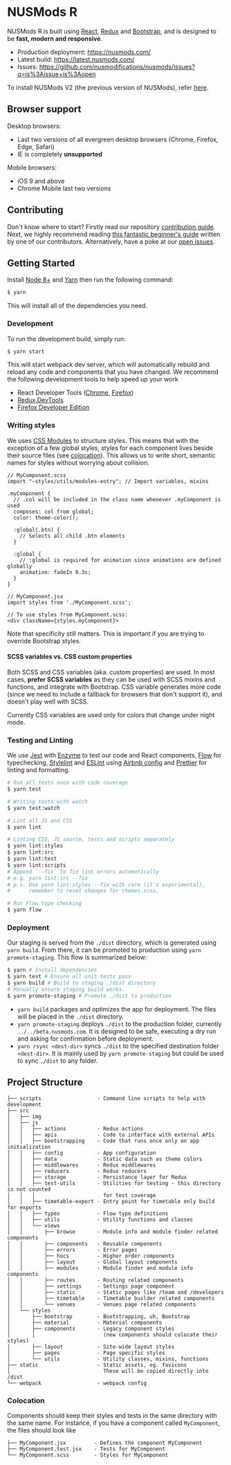 # NUSMods R

NUSMods R is built using [React][react], [Redux][redux] and [Bootstrap][bootstrap], and is designed to be **fast, modern and responsive**.

* Production deployment: https://nusmods.com/
* Latest build: https://latest.nusmods.com/
* Issues: https://github.com/nusmodifications/nusmods/issues?q=is%3Aissue+is%3Aopen

To install NUSMods V2 (the previous version of NUSMods), refer [here](../provisioning/README.md).

## Browser support

Desktop browsers:

* Last two versions of all evergreen desktop browsers (Chrome, Firefox, Edge, Safari)
* IE is completely **unsupported**

Mobile browsers:

* iOS 9 and above
* Chrome Mobile last two versions

## Contributing

Don't know where to start? Firstly read our repository [contribution guide](../CONTRIBUTING.md). Next, we highly recommend reading [this fantastic beginner's guide][zames-guide] written by one of our contributors. Alternatively, have a poke at our [open issues](https://github.com/nusmodifications/nusmods/issues?q=is%3Aissue+is%3Aopen).

## Getting Started

Install [Node 8+](https://nodejs.org/en/) and [Yarn](https://yarnpkg.com/en/docs/install) then run the following command:

```sh
$ yarn
```

This will install all of the dependencies you need.

### Development

To run the development build, simply run:

```sh
$ yarn start
```

This will start webpack dev server, which will automatically rebuild and reload any code and components that you have changed. We recommend the following development tools to help speed up your work

* React Developer Tools ([Chrome](https://chrome.google.com/webstore/detail/react-developer-tools/fmkadmapgofadopljbjfkapdkoienihi), [Firefox](https://addons.mozilla.org/firefox/addon/react-devtools/))
* [Redux DevTools](http://extension.remotedev.io/#installation)
* [Firefox Developer Edition](https://www.mozilla.org/en-US/firefox/developer/)

### Writing styles

We uses [CSS Modules][css-modules] to structure styles. This means that with the exception of a few global styles, styles for each component lives beside their source files (see [colocation](#colocation)). This allows us to write short, semantic names for styles without worrying about collision.

```
// MyComponent.scss
import "~styles/utils/modules-entry"; // Import variables, mixins

.myComponent {
  // .col will be included in the class name whenever .myComponent is used
  composes: col from global;
  color: theme-color();

  :global(.btn) {
    // Selects all child .btn elements
  }

  :global {
    // :global is required for animation since animations are defined globally
    animation: fadeIn 0.3s;
  }
}

// MyComponent.jsx
import styles from './MyComponent.scss';

// To use styles from MyComponent.scss:
<div className={styles.myComponent}>
```

Note that specificity still matters. This is important if you are trying to override Bootstrap styles.

#### SCSS variables vs. CSS custom properties

Both SCSS and CSS variables (aka. custom properties) are used. In most cases, **prefer SCSS variables** as they can be used with SCSS mixins and functions, and integrate with Bootstrap. CSS variable generates more code (since we need to include a fallback for browsers that don't support it), and doesn't play well with SCSS.

Currently CSS variables are used only for colors that change under night mode.

### Testing and Linting

We use [Jest][jest] with [Enzyme][enzyme] to test our code and React components, [Flow][flow] for typechecking, [Stylelint][stylelint] and [ESLint][eslint] using [Airbnb config][eslint-airbnb] and [Prettier][prettier] for linting and formatting.

```sh
# Run all tests once with code coverage
$ yarn test

# Writing tests with watch
$ yarn test:watch

# Lint all JS and CSS
$ yarn lint

# Linting CSS, JS source, tests and scripts separately
$ yarn lint:styles
$ yarn lint:src
$ yarn lint:test
$ yarn lint:scripts
# Append `--fix` to fix lint errors automatically
# e.g. yarn lint:src --fix
# p.s. Use yarn lint:styles --fix with care (it's experimental),
#      remember to reset changes for themes.scss.

# Run Flow type checking
$ yarn flow
```

### Deployment

Our staging is served from the `./dist` directory, which is generated using `yarn build`. From there, it can be promoted to production using `yarn promote-staging`. This flow is summarized below:

```sh
$ yarn # Install dependencies
$ yarn test # Ensure all unit tests pass
$ yarn build # Build to staging ./dist directory
# Manually ensure staging build works.
$ yarn promote-staging # Promote ./dist to production
```

* `yarn build` packages and optimizes the app for deployment. The files will be placed in the `./dist` directory.
* `yarn promote-staging` deploys `./dist` to the production folder, currently `../../beta.nusmods.com`. It is designed to be safe, executing a dry run and asking for confirmation before deployment.
* `yarn rsync <dest-dir>` syncs `./dist` to the specified destination folder `<dest-dir>`. It is mainly used by `yarn promote-staging` but could be used to sync `./dist` to any folder.

## Project Structure

```
├── scripts                  - Command line scripts to help with development
├── src
│   ├── img
│   ├── js
│   │   ├── actions          - Redux actions
│   │   ├── apis             - Code to interface with external APIs
│   │   ├── bootstrapping    - Code that runs once only on app initialization
│   │   ├── config           - App configuration
│   │   ├── data             - Static data such as theme colors
│   │   ├── middlewares      - Redux middlewares
│   │   ├── reducers         - Redux reducers
│   │   ├── storage          - Persistance layer for Redux
│   │   ├── test-utils       - Utilities for testing - this directory is not counted
│   │   │                      for test coverage
│   │   ├── timetable-export - Entry point for timetable only build for exports
│   │   ├── types            - Flow type definitions
│   │   ├── utils            - Utility functions and classes
│   │   └── views
│   │       ├── browse       - Module info and module finder related components
│   │       ├── components   - Reusable components
│   │       ├── errors       - Error pages
│   │       ├── hocs         - Higher order components
│   │       ├── layout       - Global layout components
│   │       ├── modules      - Module finder and module info components
│   │       ├── routes       - Routing related components
│   │       ├── settings     - Settings page component
│   │       ├── static       - Static pages like /team and /developers
│   │       ├── timetable    - Timetable builder related components
│   │       └── venues       - Venues page related components
│   └── styles
│       ├── bootstrap        - Bootstrapping, uh, Bootstrap
│       ├── material         - Material components
│       ├── components       - Legacy component styles
│       │                      (new components should colocate their styles)
│       ├── layout           - Site-wide layout styles
│       ├── pages            - Page specific styles
│       └── utils            - Utility classes, mixins, functions
├── static                   - Static assets, eg. favicons
│                              These will be copied directly into /dist
└── webpack                  - webpack config
```

### Colocation

Components should keep their styles and tests in the same directory with the same name. For instance, if you have a component called `MyComponent`, the files should look like

```
├── MyComponent.jsx         - Defines the component MyComponent
├── MyComponent.test.jsx    - Tests for MyComponent
└── MyComponent.scss        - Styles for MyComponent
```

[react]: https://reactjs.org/
[redux]: http://redux.js.org/
[bootstrap]: https://getbootstrap.com/
[jest]: https://facebook.github.io/jest/
[enzyme]: http://airbnb.io/enzyme/
[flow]: https://flow.org/
[eslint]: https://eslint.org/
[eslint-airbnb]: https://www.npmjs.com/package/eslint-config-airbnb
[prettier]: https://prettier.io/docs/en/
[stylelint]: https://stylelint.io/
[zames-guide]: https://medium.com/@zameschua/getting-my-feet-wet-my-experience-with-open-source-and-nusmods-f1381450517e
[css-modules]: https://github.com/css-modules/css-modules
